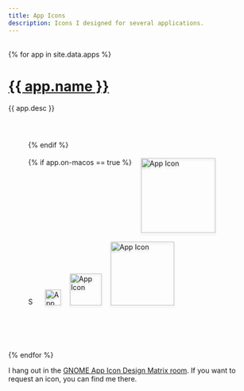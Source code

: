 ```yaml
---
title: App Icons
description: Icons I designed for several applications.
---
```


<style>
    .icons {
        max-width: 462px;
        padding: 40px;
        border-radius: 18px;
        display: flex;
        margin: auto;
        flex-wrap: wrap-reverse;
        gap: 18px;
    }

    .icons img {
        border-radius: 0;
    }

    .icons img:not(.symbolic) {
        filter: drop-shadow(0px 3px 2px rgba(0 0 0 / 15%));
    }

    @media (prefers-color-scheme: dark) {
      .symbolic {
        filter: invert(100%);
      }
    }
</style>

<br>
{% for app in site.data.apps %}
<h1>
    <a style="font-family: var(--bold);" href="{{ app.url }}">
        {{ app.name }}
    </a>
</h1>
{{ app.desc }}
<br>
<br>
<div
    class="icons"
    style="
      background-color: color-mix(in srgb, var(--bg), #{{ app.color }} 30%);
      border: 1px color-mix(in srgb, var(--bg), #{{ app.color }} 50%) solid;
    "
>
    <img alt="Symbolic App Icon" width=16 height=16 src="/images/app-icons/{{ app.name | downcase | replace: ' ', '-' }}-symbolic.svg" class="symbolic">
    <img alt="App Icon" width=32 height=32 src="/images/app-icons/{{ app.name | downcase | replace: ' ', '-' }}.svg">
    <img alt="App Icon" width=64 height=64 src="/images/app-icons/{{ app.name | downcase | replace: ' ', '-' }}.svg">
    <img alt="App Icon" width=128 height=128 src="/images/app-icons/{{ app.name | downcase | replace: ' ', '-' }}.svg">
    {% if app.on-macos == true %}
        <img alt="App Icon" width=150 height=150 src="/images/app-icons/{{ app.name | downcase | replace: ' ', '-' }}-macos.png">
    {% endif %}
</div>
<br>
<br>
<br>
{% endfor %}

I hang out in the [GNOME App Icon Design Matrix room](https://matrix.to/#/#appicondesign:gnome.org). If you want to request an icon, you can find me there.
